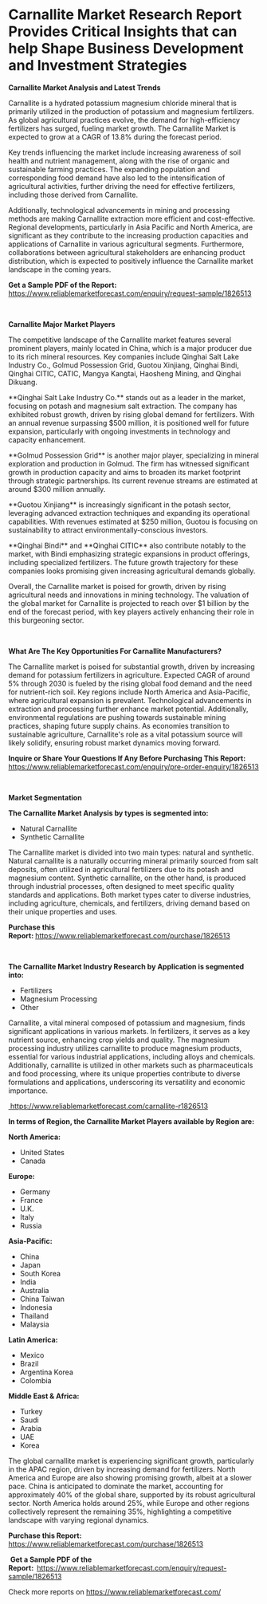 <p><h1>Carnallite Market Research Report Provides Critical Insights that can help Shape Business Development and Investment Strategies</h1></p><p><strong>Carnallite Market Analysis and Latest Trends</strong></p>
<p><p>Carnallite is a hydrated potassium magnesium chloride mineral that is primarily utilized in the production of potassium and magnesium fertilizers. As global agricultural practices evolve, the demand for high-efficiency fertilizers has surged, fueling market growth. The Carnallite Market is expected to grow at a CAGR of 13.8% during the forecast period. </p><p>Key trends influencing the market include increasing awareness of soil health and nutrient management, along with the rise of organic and sustainable farming practices. The expanding population and corresponding food demand have also led to the intensification of agricultural activities, further driving the need for effective fertilizers, including those derived from Carnallite. </p><p>Additionally, technological advancements in mining and processing methods are making Carnallite extraction more efficient and cost-effective. Regional developments, particularly in Asia Pacific and North America, are significant as they contribute to the increasing production capacities and applications of Carnallite in various agricultural segments. Furthermore, collaborations between agricultural stakeholders are enhancing product distribution, which is expected to positively influence the Carnallite market landscape in the coming years.</p></p>
<p><strong>Get a Sample PDF of the Report:&nbsp;</strong> <a href="https://www.reliablemarketforecast.com/enquiry/request-sample/1826513?utm_campaign=3491&utm_medium=2&utm_source=Github&utm_content=ia&utm_term=01042025&utm_id=carnallite">https://www.reliablemarketforecast.com/enquiry/request-sample/1826513</a></p>
<p>&nbsp;</p>
<p><strong>Carnallite Major Market Players</strong></p>
<p><p>The competitive landscape of the Carnallite market features several prominent players, mainly located in China, which is a major producer due to its rich mineral resources. Key companies include Qinghai Salt Lake Industry Co., Golmud Possession Grid, Guotou Xinjiang, Qinghai Bindi, Qinghai CITIC, CATIC, Mangya Kangtai, Haosheng Mining, and Qinghai Dikuang.</p><p>**Qinghai Salt Lake Industry Co.** stands out as a leader in the market, focusing on potash and magnesium salt extraction. The company has exhibited robust growth, driven by rising global demand for fertilizers. With an annual revenue surpassing $500 million, it is positioned well for future expansion, particularly with ongoing investments in technology and capacity enhancement.</p><p>**Golmud Possession Grid** is another major player, specializing in mineral exploration and production in Golmud. The firm has witnessed significant growth in production capacity and aims to broaden its market footprint through strategic partnerships. Its current revenue streams are estimated at around $300 million annually.</p><p>**Guotou Xinjiang** is increasingly significant in the potash sector, leveraging advanced extraction techniques and expanding its operational capabilities. With revenues estimated at $250 million, Guotou is focusing on sustainability to attract environmentally-conscious investors.</p><p>**Qinghai Bindi** and **Qinghai CITIC** also contribute notably to the market, with Bindi emphasizing strategic expansions in product offerings, including specialized fertilizers. The future growth trajectory for these companies looks promising given increasing agricultural demands globally.</p><p>Overall, the Carnallite market is poised for growth, driven by rising agricultural needs and innovations in mining technology. The valuation of the global market for Carnallite is projected to reach over $1 billion by the end of the forecast period, with key players actively enhancing their role in this burgeoning sector.</p></p>
<p>&nbsp;</p>
<p><strong>What Are The Key Opportunities For Carnallite Manufacturers?</strong></p>
<p><p>The Carnallite market is poised for substantial growth, driven by increasing demand for potassium fertilizers in agriculture. Expected CAGR of around 5% through 2030 is fueled by the rising global food demand and the need for nutrient-rich soil. Key regions include North America and Asia-Pacific, where agricultural expansion is prevalent. Technological advancements in extraction and processing further enhance market potential. Additionally, environmental regulations are pushing towards sustainable mining practices, shaping future supply chains. As economies transition to sustainable agriculture, Carnallite's role as a vital potassium source will likely solidify, ensuring robust market dynamics moving forward.</p></p>
<p><strong>Inquire or Share Your Questions If Any Before Purchasing This Report:</strong> <a href="https://www.reliablemarketforecast.com/enquiry/pre-order-enquiry/1826513?utm_campaign=3491&utm_medium=2&utm_source=Github&utm_content=ia&utm_term=01042025&utm_id=carnallite">https://www.reliablemarketforecast.com/enquiry/pre-order-enquiry/1826513</a></p>
<p>&nbsp;</p>
<p><strong>Market Segmentation</strong></p>
<p><strong>The Carnallite Market Analysis by types is segmented into:</strong></p>
<p><ul><li>Natural Carnallite</li><li>Synthetic Carnallite</li></ul></p>
<p><p>The Carnallite market is divided into two main types: natural and synthetic. Natural carnallite is a naturally occurring mineral primarily sourced from salt deposits, often utilized in agricultural fertilizers due to its potash and magnesium content. Synthetic carnallite, on the other hand, is produced through industrial processes, often designed to meet specific quality standards and applications. Both market types cater to diverse industries, including agriculture, chemicals, and fertilizers, driving demand based on their unique properties and uses.</p></p>
<p><strong>Purchase this Report:&nbsp;</strong><a href="https://www.reliablemarketforecast.com/purchase/1826513?utm_campaign=3491&utm_medium=2&utm_source=Github&utm_content=ia&utm_term=01042025&utm_id=carnallite">https://www.reliablemarketforecast.com/purchase/1826513</a></p>
<p>&nbsp;</p>
<p><strong>The Carnallite Market Industry Research by Application is segmented into:</strong></p>
<p><ul><li>Fertilizers</li><li>Magnesium Processing</li><li>Other</li></ul></p>
<p><p>Carnallite, a vital mineral composed of potassium and magnesium, finds significant applications in various markets. In fertilizers, it serves as a key nutrient source, enhancing crop yields and quality. The magnesium processing industry utilizes carnallite to produce magnesium products, essential for various industrial applications, including alloys and chemicals. Additionally, carnallite is utilized in other markets such as pharmaceuticals and food processing, where its unique properties contribute to diverse formulations and applications, underscoring its versatility and economic importance.</p></p>
<p><a href="https://www.reliablemarketforecast.com/carnallite-r1826513?utm_campaign=3491&utm_medium=2&utm_source=Github&utm_content=ia&utm_term=01042025&utm_id=carnallite">&nbsp;https://www.reliablemarketforecast.com/carnallite-r1826513</a></p>
<p><strong>In terms of Region, the Carnallite Market Players available by Region are:</strong></p>
<p>
    <p> <strong> North America: </strong>
        <ul>
            <li>United States</li>
            <li>Canada</li>
        </ul>
        </p> 
    <p> <strong> Europe: </strong>
        <ul>
            <li>Germany</li>
            <li>France</li>
            <li>U.K.</li>
            <li>Italy</li>
            <li>Russia</li>
        </ul>
        </p> 
    <p> <strong> Asia-Pacific: </strong>
        <ul>
            <li>China</li>
            <li>Japan</li>
            <li>South Korea</li>
            <li>India</li>
            <li>Australia</li>
            <li>China Taiwan</li>
            <li>Indonesia</li>
            <li>Thailand</li>
            <li>Malaysia</li>
        </ul>
        </p> 
    <p> <strong> Latin America: </strong>
        <ul>
            <li>Mexico</li>
            <li>Brazil</li>
            <li>Argentina Korea</li>
            <li>Colombia</li>
        </ul>
        </p> 
    <p> <strong> Middle East & Africa: </strong>
        <ul>
            <li>Turkey</li>
            <li>Saudi</li>
            <li>Arabia</li>
            <li>UAE</li>
            <li>Korea</li>
        </ul>
    </p>
    </p>
<p><p>The global carnallite market is experiencing significant growth, particularly in the APAC region, driven by increasing demand for fertilizers. North America and Europe are also showing promising growth, albeit at a slower pace. China is anticipated to dominate the market, accounting for approximately 40% of the global share, supported by its robust agricultural sector. North America holds around 25%, while Europe and other regions collectively represent the remaining 35%, highlighting a competitive landscape with varying regional dynamics.</p></p>
<p><strong>Purchase this Report: </strong><a href="https://www.reliablemarketforecast.com/purchase/1826513?utm_campaign=3491&utm_medium=2&utm_source=Github&utm_content=ia&utm_term=01042025&utm_id=carnallite">https://www.reliablemarketforecast.com/purchase/1826513</a></p>
<p>&nbsp;<strong>Get a Sample PDF of the Report:&nbsp;&nbsp;</strong><a href="https://www.reliablemarketforecast.com/enquiry/request-sample/1826513?utm_campaign=3491&utm_medium=2&utm_source=Github&utm_content=ia&utm_term=01042025&utm_id=carnallite">https://www.reliablemarketforecast.com/enquiry/request-sample/1826513</a></p>
<p><strong></strong></p>
<p>Check more reports on <a href="https://www.reliablemarketforecast.com/?utm_campaign=3491&utm_medium=2&utm_source=Github&utm_content=ia&utm_term=01042025&utm_id=carnallite">https://www.reliablemarketforecast.com/</a></p>